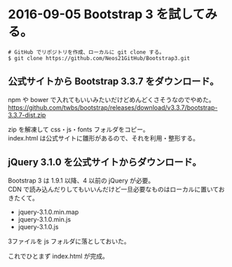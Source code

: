 # 2016-09-05 Bootstrap 3 を試してみる。

```
# GitHub でリポジトリを作成、ローカルに git clone する。
$ git clone https://github.com/Neos21GitHub/Bootstrap3.git
```

## 公式サイトから Bootstrap 3.3.7 をダウンロード。

npm や bower で入れてもいいみたいだけどめんどくさそうなのでやめた。  
https://github.com/twbs/bootstrap/releases/download/v3.3.7/bootstrap-3.3.7-dist.zip

zip を解凍して css・js・fonts フォルダをコピー。  
index.html は公式サイトに雛形があるので、それを利用・整形する。

## jQuery 3.1.0 を公式サイトからダウンロード。

Bootstrap 3 は 1.9.1 以降、4 以前の jQuery が必要。  
CDN で読み込んだりしてもいいんだけど一旦必要なものはローカルに置いておきたくて。

- jquery-3.1.0.min.map
- jquery-3.1.0.min.js
- jquery-3.1.0.js

3ファイルを js フォルダに落としておいた。

これでひとまず index.html が完成。